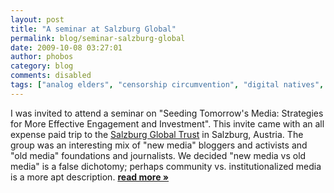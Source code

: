 ```yaml
---
layout: post
title: "A seminar at Salzburg Global"
permalink: blog/seminar-salzburg-global
date: 2009-10-08 03:27:01
author: phobos
category: blog
comments: disabled
tags: ["analog elders", "censorship circumvention", "digital natives", "new media", "old media", "salzburg global", "strengthening independent media"]
---
```


I was invited to attend a seminar on "Seeding Tomorrow's Media: Strategies for More Effective Engagement and Investment". This invite came with an all expense paid trip to the [Salzburg Global Trust](http://sim.salzburgglobal.org/) in Salzburg, Austria. The group was an interesting mix of "new media" bloggers and activists and "old media" foundations and journalists. We decided "new media vs old media" is a false dichotomy; perhaps community vs. institutionalized media is a more apt description. [**read more »**](https://blog.torproject.org/blog/seminar-salzburg-global)
